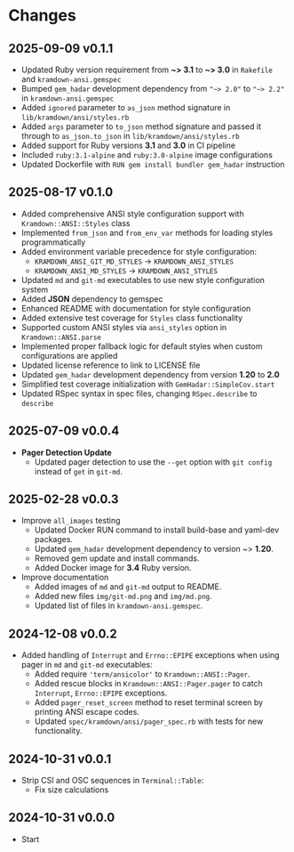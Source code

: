# Changes

## 2025-09-09 v0.1.1

- Updated Ruby version requirement from **~> 3.1** to **~> 3.0** in `Rakefile`
  and `kramdown-ansi.gemspec`
- Bumped `gem_hadar` development dependency from `"~> 2.0"` to `"~> 2.2"` in
  `kramdown-ansi.gemspec`
- Added `ignored` parameter to `as_json` method signature in
  `lib/kramdown/ansi/styles.rb`
- Added `args` parameter to `to_json` method signature and passed it through to
  `as_json.to_json` in `lib/kramdown/ansi/styles.rb`
- Added support for Ruby versions **3.1** and **3.0** in CI pipeline
- Included `ruby:3.1-alpine` and `ruby:3.0-alpine` image configurations
- Updated Dockerfile with `RUN gem install bundler gem_hadar` instruction

## 2025-08-17 v0.1.0

- Added comprehensive ANSI style configuration support with
  `Kramdown::ANSI::Styles` class
- Implemented `from_json` and `from_env_var` methods for loading styles
  programmatically
- Added environment variable precedence for style configuration:
  - `KRAMDOWN_ANSI_GIT_MD_STYLES` → `KRAMDOWN_ANSI_STYLES`
  - `KRAMDOWN_ANSI_MD_STYLES` → `KRAMDOWN_ANSI_STYLES`
- Updated `md` and `git-md` executables to use new style configuration system
- Added **JSON** dependency to gemspec
- Enhanced README with documentation for style configuration
- Added extensive test coverage for `Styles` class functionality
- Supported custom ANSI styles via `ansi_styles` option in
  `Kramdown::ANSI.parse`
- Implemented proper fallback logic for default styles when custom
  configurations are applied
- Updated license reference to link to LICENSE file
- Updated `gem_hadar` development dependency from version **1.20** to **2.0**
- Simplified test coverage initialization with `GemHadar::SimpleCov.start`
- Updated RSpec syntax in spec files, changing `RSpec.describe` to `describe`

## 2025-07-09 v0.0.4

* **Pager Detection Update**
  + Updated pager detection to use the `--get` option with `git config` instead
    of `get` in `git-md`.

## 2025-02-28 v0.0.3

* Improve `all_images` testing
    * Updated Docker RUN command to install build-base and yaml-dev packages.
    * Updated `gem_hadar` development dependency to version ~> **1.20**.
    * Removed gem update and install commands.
    * Added Docker image for **3.4** Ruby version.
* Improve documentation
    * Added images of `md` and `git-md` output to README.
    * Added new files `img/git-md.png` and `img/md.png`.
    * Updated list of files in `kramdown-ansi.gemspec`.

## 2024-12-08 v0.0.2

* Added handling of `Interrupt` and `Errno::EPIPE` exceptions when using pager in `md` and `git-md` executables:
  * Added require `'term/ansicolor'` to `Kramdown::ANSI::Pager`.
  * Added rescue blocks in `Kramdown::ANSI::Pager.pager` to catch `Interrupt`, `Errno::EPIPE` exceptions.
  * Added `pager_reset_screen` method to reset terminal screen by printing ANSI escape codes.
  * Updated `spec/kramdown/ansi/pager_spec.rb` with tests for new functionality.

## 2024-10-31 v0.0.1

* Strip CSI and OSC sequences in `Terminal::Table`:
  + Fix size calculations

## 2024-10-31 v0.0.0

  * Start
